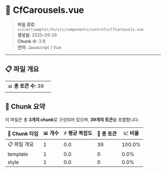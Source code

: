 # 📄 CfCarousels.vue

> **파일 경로**: `vizier(sample)/fe/src/components/controls/CfCarousels.vue`  
> **생성일**: 2025-09-26  
> **Chunk 수**: 3개  
> **언어**: Javascript / Vue
---





## 📋 파일 개요

| | |
|--|--|
| 📊 **총 토큰 수**: 39 |  |






## 🧩 Chunk 요약

이 파일은 총 **3개의 chunk**로 구성되어 있으며, **39개의 토큰**을 포함합니다.

| 🧩 Chunk 타입 | 📊 개수 | ⚡ 평균 복잡도 | 📝 총 토큰 | 📈 비율 |
|---------------|--------|-------------|----------|--------|
| 📋 파일 개요 | 1 | 0.0 | 39 | 100.0% |
| template | 1 | 0.0 | 0 | 0.0% |
| style | 1 | 0.0 | 0 | 0.0% |


